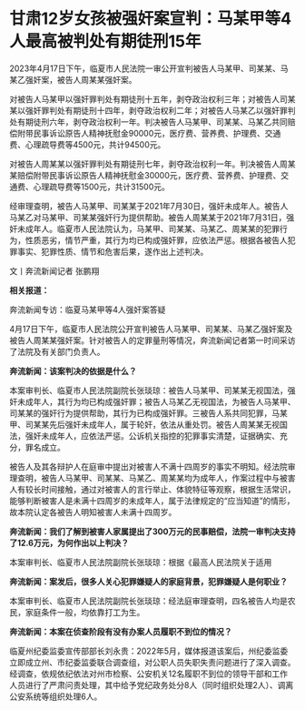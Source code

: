 # 甘肃12岁女孩被强奸案宣判：马某甲等4人最高被判处有期徒刑15年

2023年4月17日下午，临夏市人民法院一审公开宣判被告人马某甲、司某某、马某乙强奸案，被告人周某某强奸案。

对被告人马某甲以强奸罪判处有期徒刑十五年，剥夺政治权利三年；对被告人司某某以强奸罪判处有期徒刑十四年，剥夺政治权利二年；对被告人马某乙以强奸罪判处有期徒刑六年，剥夺政治权利一年。判决被告人马某甲、司某某、马某乙共同赔偿附带民事诉讼原告人精神抚慰金90000元，医疗费、营养费、护理费、交通费、心理疏导费等4500元，共计94500元。

对被告人周某某以强奸罪判处有期徒刑七年，剥夺政治权利一年。判决被告人周某某赔偿附带民事诉讼原告人精神抚慰金30000元，医疗费、营养费、护理费、交通费、心理疏导费等1500元，共计31500元。

经审理查明，被告人马某甲、司某某于2021年7月30日，强奸未成年人。被告人马某乙对马某甲、司某某强奸行为提供帮助。被告人周某某于2021年7月31日，强奸未成年人。临夏市人民法院认为，马某甲、司某某、马某乙、周某某的犯罪行为，性质恶劣，情节严重，其行为均已构成强奸罪，应依法严惩。根据各被告人犯罪事实、犯罪性质、情节和危害后果，遂作出上述判决。

文丨奔流新闻记者 张鹏翔

**相关报道：**

奔流新闻专访：临夏马某甲等4人强奸案答疑

4月17日下午，临夏市人民法院公开宣判被告人马某甲、司某某、马某乙强奸案及被告人周某某强奸案。针对被告人的定罪量刑等情况，奔流新闻记者第一时间采访了法院及有关部门负责人。

**奔流新闻：该案判决的依据是什么？**

本案审判长、临夏市人民法院副院长张琰琼：被告人马某甲、司某某无视国法，强奸未成年人，其行为均已构成强奸罪；被告人马某乙无视国法，为被告人马某甲、司某某的强奸行为提供帮助，其行为已构成强奸罪。三被告人系共同犯罪，马某甲、司某某先后强奸未成年人，属于轮奸，依法从重处罚。被告人周某某无视国法，强奸未成年人，应依法严惩。公诉机关指控的犯罪事实清楚，证据确实、充分，罪名成立。

被告人及其各辩护人在庭审中提出对被害人不满十四周岁的事实不明知。经法院审理查明，被告人马某甲、司某某、马某乙、周某某均为成年人，作案过程中与被害人有较长时间接触，通过对被害人的言行举止、体貌特征等观察，根据生活常识，能够判断被害人是未满十四周岁的未成年人，属于法律规定的“应当知道”的情形，故本院认定各被告人明知被害人未满十四周岁。

**奔流新闻：我们了解到被害人家属提出了300万元的民事赔偿，法院一审判决支持了12.6万元，为何作出以上判决？**

本案审判长、临夏市人民法院副院长张琰琼：根据《最高人民法院关于适用

**奔流新闻：案发后，很多人关心犯罪嫌疑人的家庭背景，犯罪嫌疑人是何职业？**

本案审判长、临夏市人民法院副院长张琰琼：经法庭审理查明，四名被告人均是农民，家庭条件一般，均依靠打工为生。

**奔流新闻：本案在侦查阶段有没有办案人员履职不到位的情况？**

临夏州纪委监委宣传部部长刘永贵：2022年5月，媒体报道该案后，州纪委监委立即成立州、市纪委监委联合调查组，对公职人员失职失责问题进行了深入调查。经调查，依规依纪依法对州市检察、公安机关12名履职不到位的领导干部和工作人员进行了严肃问责处理，其中给予党纪政务处分8人（同时组织处理2人）、调离公安系统等组织处理6人。

